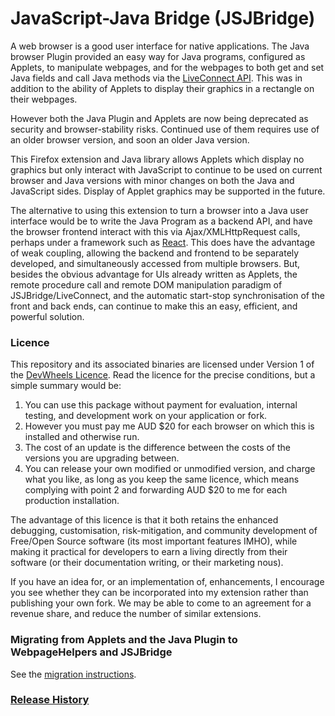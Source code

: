 # JavaScript-Java Bridge (JSJBridge)

A web browser is a good user interface for native applications. The Java browser Plugin provided an easy way for Java programs, configured as Applets, to manipulate webpages, and for the webpages to both get and set Java fields and call Java methods via the [LiveConnect API](https://www.oracle.com/technetwork/java/javase/overview/liveconnect-docs-349790.html). This was in addition to the ability of Applets to display their graphics in a rectangle on their webpages.

However both the Java Plugin and Applets are now being deprecated as security and browser-stability risks. Continued use of them requires use of an older browser version, and soon an older Java version.

This Firefox extension and Java library allows Applets which display no graphics but only interact with JavaScript to continue to be used on current browser and Java versions with minor changes on both the Java and JavaScript sides. Display of Applet graphics may be supported in the future.

The alternative to using this extension to turn a browser into a Java user interface would be to write the Java Program as a backend API, and have the browser frontend interact with this via Ajax/XMLHttpRequest calls, perhaps under a framework such as [React](https://reactjs.org/). This does have the advantage of weak coupling, allowing the backend and frontend to be separately developed, and simultaneously accessed from multiple browsers. But, besides the obvious advantage for UIs already written as Applets, the remote procedure call and remote DOM manipulation paradigm of JSJBridge/LiveConnect, and the automatic start-stop synchronisation of the front and back ends, can continue to make this an easy, efficient, and powerful solution.

### Licence

This repository and its associated binaries are licensed under Version 1 of the [DevWheels Licence](https://devwheels.com). Read the licence for the precise conditions, but a simple summary would be:

1. You can use this package without payment for evaluation, internal testing, and development work on your application or fork.
2. However you must pay me AUD $20 for each browser on which this is installed and otherwise run.
3. The cost of an update is the difference between the costs of the versions you are upgrading between.
4. You can release your own modified or unmodified version, and charge what you like, as long as you keep the same licence, which means complying with point 2 and forwarding AUD $20 to me for each production installation.
  
The advantage of this licence is that it both retains the enhanced debugging, customisation, risk-mitigation, and community development of Free/Open Source software (its most important features IMHO), while making it practical for developers to earn a living directly from their software (or their documentation writing, or their marketing nous).

If you have an idea for, or an implementation of, enhancements, I encourage you see whether they can be incorporated into my extension rather than publishing your own fork. We may be able to come to an agreement for a revenue share, and reduce the number of similar extensions.
  
### Migrating from Applets and the Java Plugin to WebpageHelpers and JSJBridge

See the [migration instructions](MigrationInstructions.md).

### [Release History](https://advancedcontrols.com.au/jsjbridge/releases.html)
